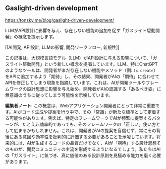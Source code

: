 ## Gaslight-driven development

https://tonsky.me/blog/gaslight-driven-development/

LLMがAPI設計に影響を与え、存在しない機能の追加を促す「ガスライト駆動開発」の概念を提示します。

[[AI開発, API設計, LLMの影響, 開発ワークフロー, 新規性]]

この記事は、大規模言語モデル（LLM）がAPI設計に与える影響について、「ガスライト駆動開発」という新しい概念を提唱しています。LLM、特にChatGPTのようなツールは、開発者がまだ存在しない機能やメソッド（例: `tx.create`）をAPIに追加するよう「期待」し、その結果、開発者がAIの「期待」に合わせてAPIを修正してしまう現象を指摘しています。これは、AIが開発ツールやフレームワークの設計思想に影響を与え始め、開発者がAIの認識する「あるべき姿」に無意識のうちに従ってしまう可能性を示唆しています。

**編集者ノート**: この概念は、Webアプリケーション開発者にとって非常に重要です。AIがコード生成や提案を行う中で、その「常識」が新たな標準として定着する可能性があります。例えば、特定のフレームワークでAIが頻繁に提案するパターンが、たとえ非効率的であっても、そのフレームワークの「正しい」使い方として広まるかもしれません。これは、開発者がAIの提案を盲信せず、常にその背後にある意図や効率性を批判的に評価する必要があることを示唆しています。将来的には、AIが生成するコードの品質だけでなく、AIが「期待」する設計思想そのものが、開発コミュニティの主流を形成するようになるでしょう。私たちはAIの「ガスライト」に気づき、真に価値のある設計原則を見極める能力を磨く必要があります。